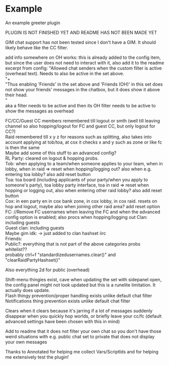 # Example
An example greeter plugin

PLUGIN IS NOT FINISHED YET AND README HAS NOT BEEN MADE YET

GIM chat support has not been tested since I don't have a GIM. It should likely behave like the CC filter.

add info somewhere on OH works: this is already added to the config item, but since the user does not need to interact with it, also add it to the readme  
excerpt from config: "Allowed chat senders when the custom filter is active (overhead text). Needs to also be active in the set above.<br>"+  
"Thus enabling 'Friends' in the set above and 'Friends (OH)' in this set does not show your friends' messages in the chatbox, but it does show it above their head.<br>"  
aka a filter needs to be active and then its OH filter needs to be active to show the messages as overhead

FC/CC/Guest CC members remembered till logout or smth (well till leaving channel so also hopping/logout for FC and guest CC, but only logout for CC?)  
Raid remembered till x y z for reasons such as splitting, also takes into account applying at tob/toa, at cox it checks x and y such as zone or like fc is then the same  
Maybe add some of this stuff to an advanced config?  
RL Party: cleared on logout & hopping probs.  
Tob: when applying to a team/when someone applies to your team, when in lobby, when in raid => reset when hopping/logging out? also when e.g. entering toa lobby? also add reset button  
Toa: toa board (including applicants of your party/when you apply to someone's party), toa lobby party interface, toa in raid => reset when hopping or logging out, also when entering other raid lobby? also add reset button  
Cox: in een party en in cox bank zone, in cox lobby, in cox raid. resets on hop and logout, maybe also when joining other raid area? add reset option  
FC: //Remove FC usernames when leaving the FC and when the advanced config option is enabled; also procs when hopping/logging out
Clan: including guests  
Guest clan: including guests  
Maybe gim idk: -> just added to clan hashset iirc  
Friends:  
Public?: everything that is not part of the above categories probs  
whitelist??  
probably ctrl+f "standardizedusernames.clear()" and "clearRaidPartyHashset()"  

Also everything 2d for public (overhead)

Shift-menu thingies exist, cave when updating the set with sidepanel open, the config panel might not look updated but this is a runelite limitation. It actually does update.  
Flash thingy prevention/proper handling exists unlike default chat filter  
Notifications thing prevention exists unlike default chat filter  

Clears when it clears because it's jarring if a lot of messages suddenly disappear when you quickly hop worlds, or briefly leave your cc/fc (default advanced settings have been chosen with this in mind)

Add to readme that it does not filter your own chat so you don't have those weird situations with e.g. public chat set to private that does not display your own messages  

Thanks to Annotated for helping me collect Vars/ScriptIds and for helping me extensively test the plugin!

